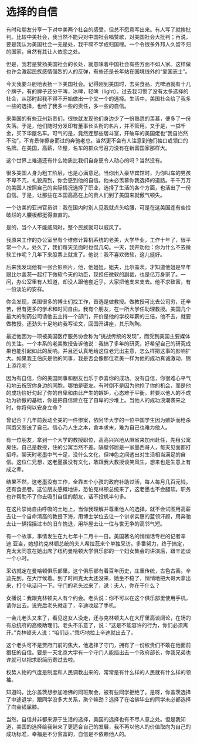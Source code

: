 # 选择的自信

有时和朋友分享一下对中美两个社会的感受，但总不愿意写出来。有人写了就挨批判。比较中美社会，我当然不能只对中国社会唱赞歌，对美国社会大批判；再说，要是我认为美国社会一无是处，我干嘛不学成归国哩。一个令很多外邦人久留不归的国家，自然有其让人依恋之处。 

但是，我若是赞扬美国社会的长处，就意味着中国社会有些方面不如人家。这样做也许会激起民族感情强烈的人的反弹，有些还是长年站在国境线外的“爱国志士”。 

今天我要斗胆地表扬一下美国社会。记得刚到美国时，去买食品，光啤酒就有十几个牌子，有的牌子还分干啤，冰啤，轻啤（light）。过去我习惯了没有太多选择的社会，从那时起我不得不开始做出一个又一个的选择。生活中，美国社会给了我多一些的选择，也给了我多一些的责任，多一些的自信。 

来美国的有些亚州新贵们，很快就发现他们身边少了一份熟悉的羡慕，便多了一份失落。于是，他们随时分发印有董事长头衔的名片，并不管用。又于是，一掷千金，买下华屋名车。可气的是，竟然连那些居斗室，开破车的美国佬也“我自岿然不动”，不肯景仰擦身而过的奔驰老总。当然更不会有人注意到他们袖口或领口的名牌。在美国，高薪，华屋，名车的群众号召力没有在新富国家那样大。 

这个世界上难道还有什么物质比我们自身更令人动心的吗？当然没有。 

很多美国人身为粗工阶层，也是心满意足。当你出入豪华宾馆时，为你叫车的男孩不卑不亢，礼貌周到，你会感到他的自信。他未必羡慕你我选择的道路。千千万万的美国人按照自己的实际情况选择了职业，选择了生活的各个方面，也活出了一份自信。于是，让那些在本国高高在上的贵人们到了美国来就傲气顿失。 

一个访美的亚洲官员讲：我在国内时别人见我就点头哈腰，可是在这美国连有些捡破烂的人腰板都挺得直直的。 

是的，当个人不能威风时，整个民族就可以威风了。 

我原来工作的办公室里有个维修计算机系统的老美，大学毕业，工作十年了，很平常一个人。处久了，我们每天见面时也侃几句。一天，我开劝他：你为什么不去微软工作呢？几年下来股票上就发了。他说：我不喜欢微软，这儿挺好。 

后来我发现他有一张合影照片，他，他姐姐，姐夫，比尔盖茨。才知道他姐是早年跟比尔盖茨一起打下微软今天的功臣，现担任微软的副裁，也是亿万身家了。一问，办公室里有人知道，却没人跟他套近乎，大家把他支来支去。他不求致富，有一份淡泊的安祥。 

你会发现，美国很多的博士们找工作，首选是做教授。做教授可比去公司穷，还辛苦，但有更多的学术和时间自由。我有个朋友，在一所大学任助理教授。美国几个最大的制药公司请他去主持一个部门，开价是他的学校年薪的三倍，他不去，就要做教授。还劲头十足地约我写论文，回国开讲座，其乐陶陶。 

最近他因为一项被美国医疗服务协会称为“挑战传统的发现”，而受到美国主要媒体的关注。一个本系的老美教授告诉他说：我搞了多年的研究，好希望自己的研究成果也能引起如此的反响。并且还认真地给这位老兄出主意，怎么样把这事的影响扩大。如果我王伯庆是他的同事，我是否会像那位老美一样为他的成功真诚激动，锦上添花呢？ 

因为有自信，你的美国同事和朋友也乐于恭喜你的成功。没有自信，你很难心平气和地去祝贺你身边的同胞，哪怕是密友。有时倒不是因为他抢了你的机会，而是他的成功恰好勾起了你的自卑和由此产生的嫉妒，心态难于平衡。若要以他人的不成功为骄傲的基础，你是把自信建立在了自卑的沙堆上。当他人的成功浪潮袭来之时，你将何以安身立命？ 

曾记否？几年前轰动全美的一件惨案，依阿华大学的一位中国学生因为嫉妒而枪杀同胞又断送了自己。信心乃人生之本，舍本求末，难为自己也难为他人。 

有一位朋友，拿到一个大学的教授职位，高高兴兴地从麻省来加州赴任，先租公寓房住。自己是教授，住的公寓当然不差。隔壁邻居是一家墨西哥人，每天见面都打招呼。聊天时老墨中气十足，没什么文化，但神色之间透出对生活相当满足的自信。这位仁兄想，这老墨虽没有文化，敢跟我大教授谈笑风生，想来也是生意上有成之辈。 

结果不然，这老墨没有工作，全靠五个小孩的政府补助过活，每人每月几百元钱，还有食品卷。这位朋友感概地讲，恐怕克林顿总统来了，这老墨也不会腿软。职务也许帮助不了你去吸引自信的朋友，话不投机半句多。 

在这片崇尚自由呼吸的土地上，当你我理解并尊重他人的选择，就不会试图用高薪去让一个自命清高的教授下海，用博士学位去让一个讲求实惠的蓝领汗颜，用奔驰去让一辆招摇过市的旧车愧退，用华屋去让一位与世无争的高邻气短。 

有一个故事，事情发生在九七年十二月十一日。美国著名的悄悄话专栏的记者辛迪.亚当，她想约克林顿总统的夫人希拉蕊来个单独采访。多番努力，终于搞定，克太太同意在她出席了纽约曼哈顿大学俱乐部的一个妇女集会的讲演后，跟辛迪谈一个小时。 

采访就定在曼哈顿俱乐部里。这个俱乐部有着百年历史，庄重传统，古色古香。辛迪先到，在大厅候着。到了时间克太太还没来，她坐不稳了，悄悄地把大哥大拿出来，打个电话问一下。守门的老头过来了，说：夫人，你在干什么？ 

女播说：我跟克林顿夫人有个约会。老头说：你不可以在这个俱乐部里使用手机，请你出去。说完后老头就走了，辛迪收起了手机。 

一会儿老头又来了，看见这女人没走，还与克林顿夫人在大厅里高谈阔论，在场的有总统府的高级助理们。老头不乐意了，说：“这是不能容许的行为，你们必须离开。”克林顿夫人说：“咱们走。”乖巧地拉上辛迪就出去了。 

这个老头可不是贾府门前的焦大，他选择了守门，拥有了一份权贵们不敢在他面前猖狂的自信。要是一天北京大学有一个守门人能挡出去一个政府部长，你我兄弟也许就可以把求职简历寄过去啦。 

权势人物的气度是制度和人民调教出来的，常常是有什么样的人民就有什么样的领袖。 

知道吗，比尔盖茨想参加哈佛的同班聚会，被有些同学拒绝了。是呀，你盖茨选择了中途退学，跟同学没多大关系，聚个嘛劲？选择了在哈佛毕业的同学未必都选择了向金钱屈膝。 

当然，自信并非都来源于生活的选择，美国的选择也有不尽人意之处。但是我知道，美国的选择给我带来了更适合自己的发展，我不再以他人的价值取向为自己的成功标准，幸福是不分贫富的，自信是不依赖他人的。
 